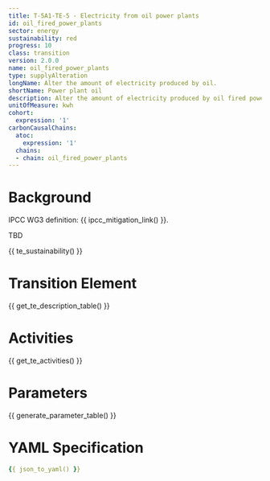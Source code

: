 ```yaml
---
title: T-5A1-TE-5 - Electricity from oil power plants
id: oil_fired_power_plants
sector: energy
sustainability: red
progress: 10
class: transition
version: 2.0.0
name: oil_fired_power_plants
type: supplyAlteration
longName: Alter the amount of electricity produced by oil.
shortName: Power plant oil
description: Alter the amount of electricity produced by oil fired power plants
unitOfMeasure: kwh
cohort:
  expression: '1'
carbonCausalChains:
  atoc:
    expression: '1'
  chains:
  - chain: oil_fired_power_plants
---
```

# Background

IPCC WG3 definition: {{ ipcc_mitigation_link() }}.

TBD



{{ te_sustainability() }}

# Transition Element

{{ get_te_description_table() }}




# Activities

{{ get_te_activities() }}


# Parameters

{{ generate_parameter_table() }}


# YAML Specification

```yaml
{{ json_to_yaml() }}
```